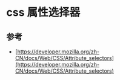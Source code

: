 <!--#region
@author 吴钦飞
@email wuqinfei@qq.com
@create date 2024-04-19 12:03:17
@modify date 2024-04-19 12:03:33
@desc [description]
#endregion-->

# css 属性选择器

## 参考

* [https://developer.mozilla.org/zh-CN/docs/Web/CSS/Attribute_selectors](https://developer.mozilla.org/zh-CN/docs/Web/CSS/Attribute_selectors)